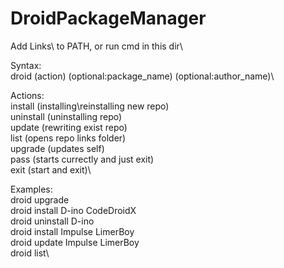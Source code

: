 # DroidPackageManager
Add Links\ to PATH, or run cmd in this dir\


Syntax:\
droid (action) (optional:package_name) (optional:author_name)\

Actions:\
install (installing\reinstalling new repo)\
uninstall (uninstalling repo)\
update (rewriting exist repo)\
list (opens repo links folder)\
upgrade (updates self)\
pass (starts currectly and just exit)\
exit (start and exit)\

Examples:\
droid upgrade\
droid install D-ino CodeDroidX\
droid uninstall D-ino\
droid install Impulse LimerBoy\
droid update Impulse LimerBoy\
droid list\
